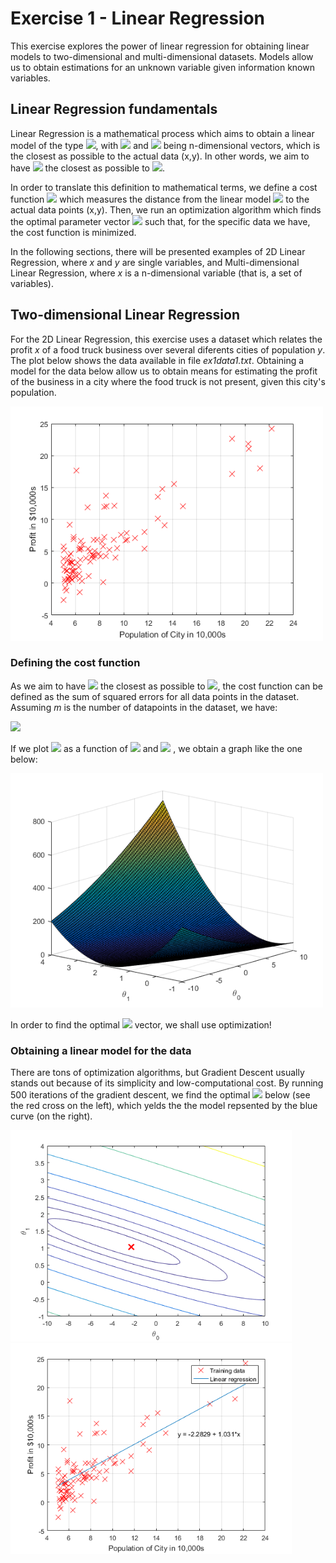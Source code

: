 # Exercise 1 - Linear Regression

This exercise explores the power of linear regression for obtaining linear models to two-dimensional and multi-dimensional datasets. Models allow us to obtain estimations for an unknown variable given information known variables.

## Linear Regression fundamentals

Linear Regression is a mathematical process which aims to obtain a linear model of the type <img src="https://render.githubusercontent.com/render/math?math=h_{\theta}(x)=\theta^T%20x">, with <img src="https://render.githubusercontent.com/render/math?math=\theta"> and <img src="https://render.githubusercontent.com/render/math?math=x"> being n-dimensional vectors, which is the closest as possible to the actual data (x,y). In other words, we aim to have <img src="https://render.githubusercontent.com/render/math?math=h_{\theta}(x)"> the closest as possible to <img src="https://render.githubusercontent.com/render/math?math=y">.

In order to translate this definition to mathematical terms, we define a cost function <img src="https://render.githubusercontent.com/render/math?math=J({\theta})"> which measures the distance from the linear model <img src="https://render.githubusercontent.com/render/math?math=h_{\theta}(x)"> to the actual data points (x,y). Then, we run an optimization algorithm which finds the optimal parameter vector <img src="https://render.githubusercontent.com/render/math?math=\theta"> such that, for the specific data we have, the cost function is minimized.

In the following sections, there will be presented examples of 2D Linear Regression, where *x* and *y* are single variables, and Multi-dimensional Linear Regression, where *x* is a n-dimensional variable (that is, a set of variables).

## Two-dimensional Linear Regression

For the 2D Linear Regression, this exercise uses a dataset which relates the profit *x* of a food truck business over several diferents cities of population *y*. The plot below shows the data available in file *ex1data1.txt*. Obtaining a model for the data below allow us to obtain means for estimating the profit of the business in a city where the food truck is not present, given this city's population.

<img src="./img/data_visualization.png" width="500">

### Defining the cost function

As we aim to have <img src="https://render.githubusercontent.com/render/math?math=h_{\theta}(x)"> the closest as possible to <img src="https://render.githubusercontent.com/render/math?math=y">, the cost function can be defined as the sum of squared errors for all data points in the dataset. Assuming *m* is the number of datapoints in the dataset, we have:

<img src="https://render.githubusercontent.com/render/math?math=J(\theta)=\frac{1}{2m}\sum%20(y-h_{\theta}(x))^2">

If we plot <img src="https://render.githubusercontent.com/render/math?math=J(\theta)"> as a function of <img src="https://render.githubusercontent.com/render/math?math=\theta_{1}"> and <img src="https://render.githubusercontent.com/render/math?math=\theta_{2}"> , we obtain a graph like the one below:

<img src="./img/cost_function_3D.png" width="500">

In order to find the optimal <img src="https://render.githubusercontent.com/render/math?math=\theta"> vector, we shall use optimization!

### Obtaining a linear model for the data

There are tons of optimization algorithms, but Gradient Descent usually stands out because of its simplicity and low-computational cost. By running 500 iterations of the gradient descent, we find the optimal <img src="https://render.githubusercontent.com/render/math?math=\theta"> below (see the red cross on the left), which yelds the the model repsented by the blue curve (on the right).

<p float="left">
  <img src="./img/cost_function_countour_lines.png" width="450">
  <img src="./img/linear_model.png" width="450">
</p>



